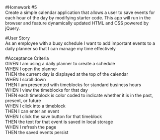 #Homework #5 <br>
Create a simple calendar application that allows a user to save events for each hour of the day by modifying starter code. This app will run in the browser and feature dynamically updated HTML and CSS powered by jQuery.

#User Story <br>
As an employee with a busy schedule
I want to add important events to a daily planner
so that I can manage my time effectively

#Acceptance Criteria <br>
GIVEN I am using a daily planner to create a schedule <br>
WHEN I open the planner <br>
THEN the current day is displayed at the top of the calendar <br>
WHEN I scroll down<br>
THEN I am presented with timeblocks for standard business hours <br>
WHEN I view the timeblocks for that day <br>
THEN each timeblock is color coded to indicate whether it is in the past,  present, or future<br>
WHEN I click into a timeblock <br>
THEN I can enter an event <br>
WHEN I click the save button for that timeblock <br>
THEN the text for that event is saved in local storage <br>
WHEN I refresh the page <br>
THEN the saved events persist

